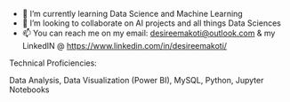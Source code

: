 - 🌱 I’m currently learning Data Science and Machine Learning
- 💞️ I’m looking to collaborate on AI projects and all things Data Sciences
- 📫 You can reach me on my email: desireemakoti@outlook.com & my LinkedIN @ https://www.linkedin.com/in/desireemakoti/

Technical Proficiencies:

Data Analysis,
Data Visualization (Power BI),
MySQL,
Python,
Jupyter Notebooks 

<!---
DesireeMk/DesireeMk is a ✨ special ✨ repository because its `README.md` (this file) appears on your GitHub profile.
You can click the Preview link to take a look at your changes.
--->
